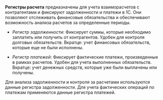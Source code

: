 **Регистры расчета** предназначены для учета взаиморасчетов с контрагентами и фиксируют задолженности и платежи в 1С. Они позволяют отслеживать финансовые обязательства и обеспечивают возможность анализа расчетов за определенные периоды.

- *Регистр задолженности*: Фиксирует суммы, которые необходимо заплатить или получить от контрагентов. Удобен для контроля долговых обязательств. Вкратце: учет финансовых обязательств, которые еще не были исполнены.

- *Регистр платежей*: Фиксирует фактические платежи, произведенные в рамках расчетов. Удобен для учета выполненных обязательств. Вкратце: учет денежных средств, которые уже были выплачены или получены.

Для анализа задолженности и контроля за расчетами используются данные регистра задолженности. Для учета фактических операций по платежам применяются данные регистра платежей.
